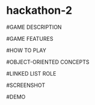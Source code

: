 # hackathon-2

#GAME DESCRIPTION




#GAME FEATURES




#HOW TO PLAY



#OBJECT-ORIENTED CONCEPTS




#LINKED LIST ROLE




#SCREENSHOT



#DEMO
